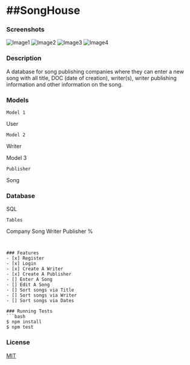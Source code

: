 ##SongHouse
=========

### Screenshots
![Image1](https://raw.githubusercontent.com/SarahMPearson/songHouse/master/docs/screenshots/Home-L.jpg)
![Image2](https://raw.githubusercontent.com/SarahMPearson/songHouse/master/docs/screenshots/publisher-L.jpg)
![Image3](https://raw.githubusercontent.com/SarahMpearson/songHouse/master/docs/screenshots/writers-l.jpg)
![Image4](https://raw.githubusercontent.com/SarahMpearson/songHouse/master/docs/screenshots/songs-l.jpg)
### Description
A database for song publishing companies where they can enter a new song with all title, DOC (date of creation), writer(s), writer publishing information and other information on the song.

### Models
```
Model 1
```
User

```
Model 2
```
Writer

Model 3
```
Publisher

```

Song
### Database
SQL
```
Tables
```
Company
Song
Writer
Publisher
%

```


### Features
- [x] Register
- [x] Login
- [x] Create A Writer
- [x] Create A Publisher
- [] Enter A Song
- [] Edit A Song
- [] Sort songs via Title
- [] Sort songs via Writer
- [] Sort songs via Dates

### Running Tests
```bash
$ npm install
$ npm test
```

### License
[MIT](LICENSE)
